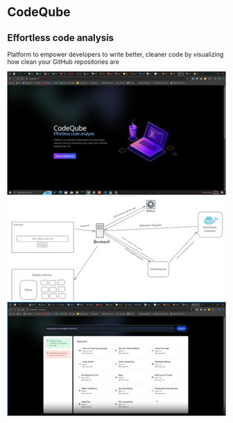 # CodeQube
## Effortless code analysis  

Platform to empower developers to write better, cleaner code by visualizing how clean your GitHub repositories are

<img src="https://github.com/Shankjbs571/CodeQube/blob/main/Screenshot%20(303).png?raw=true" />
<img src="https://github.com/Shankjbs571/CodeQube/blob/main/Annotation%202024-08-26%20175847.png?raw=true" />
<img src="https://raw.githubusercontent.com/Shankjbs571/CodeQube/main/image.webp" />
